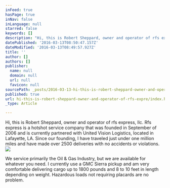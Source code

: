```yaml
---
inFeed: true
hasPage: true
inNav: false
inLanguage: null
starred: false
keywords: []
description: "Hi, this is Robert Sheppard, owner and operator of rfs express, llc. \_Rfs express is a hotshot service company that was founded in September of 2006 and is currently partnered with United Vision Logistics, located in Lafayette, LA. \_ Since our founding, I have traveled just under one million miles and have made over 2500 deliveries with no accidents or violations."
datePublished: '2016-03-13T08:50:47.157Z'
dateModified: '2016-03-13T08:49:57.927Z'
title: ''
author: []
authors: []
publisher:
  name: null
  domain: null
  url: null
  favicon: null
sourcePath: _posts/2016-03-13-hi-this-is-robert-sheppard-owner-and-operator-of-rfs-expre.md
published: true
url: hi-this-is-robert-sheppard-owner-and-operator-of-rfs-expre/index.html
_type: Article

---
```

Hi, this is Robert Sheppard, owner and operator of rfs express, llc.  Rfs express is a hotshot service company that was founded in September of 2006 and is currently partnered with United Vision Logistics, located in Lafayette, LA.   Since our founding, I have traveled just under one million miles and have made over 2500 deliveries with no accidents or violations.
![](https://the-grid-user-content.s3-us-west-2.amazonaws.com/cda647d7-6003-48f1-a5db-a6ddf489c284.jpg)

We service primarily the Oil & Gas Industry, but we are available for whatever you need.  I currently use a GMC Sierra pickup and am very comfortable delivering cargo up to 1800 pounds and 8 to 10 feet in length depending on weight.  Hazardous loads not requiring placards are no problem.